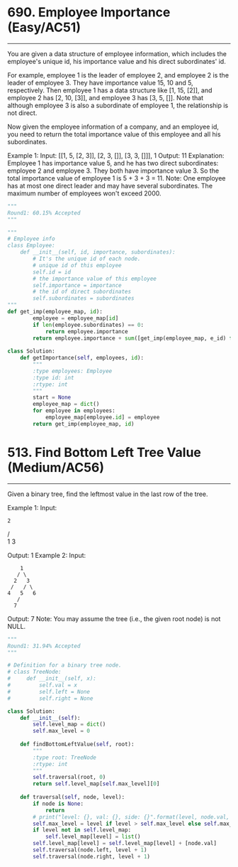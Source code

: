 # 690. Employee Importance (Easy/AC51)
---
You are given a data structure of employee information, which includes the employee's unique id, his importance value and his direct subordinates' id.

For example, employee 1 is the leader of employee 2, and employee 2 is the leader of employee 3. They have importance value 15, 10 and 5, respectively. Then employee 1 has a data structure like [1, 15, [2]], and employee 2 has [2, 10, [3]], and employee 3 has [3, 5, []]. Note that although employee 3 is also a subordinate of employee 1, the relationship is not direct.

Now given the employee information of a company, and an employee id, you need to return the total importance value of this employee and all his subordinates.

Example 1:
Input: [[1, 5, [2, 3]], [2, 3, []], [3, 3, []]], 1
Output: 11
Explanation:
Employee 1 has importance value 5, and he has two direct subordinates: employee 2 and employee 3. They both have importance value 3. So the total importance value of employee 1 is 5 + 3 + 3 = 11.
Note:
One employee has at most one direct leader and may have several subordinates.
The maximum number of employees won't exceed 2000.

```python
"""
Round1: 60.15% Accepted
"""

"""
# Employee info
class Employee:
    def __init__(self, id, importance, subordinates):
        # It's the unique id of each node.
        # unique id of this employee
        self.id = id
        # the importance value of this employee
        self.importance = importance
        # the id of direct subordinates
        self.subordinates = subordinates
"""
def get_imp(employee_map, id):
        employee = employee_map[id]
        if len(employee.subordinates) == 0:
            return employee.importance
        return employee.importance + sum([get_imp(employee_map, e_id) for e_id in employee.subordinates])
    
class Solution:
    def getImportance(self, employees, id):
        """
        :type employees: Employee
        :type id: int
        :rtype: int
        """
        start = None
        employee_map = dict()
        for employee in employees:
            employee_map[employee.id] = employee
        return get_imp(employee_map, id)
```

# 513. Find Bottom Left Tree Value (Medium/AC56)
---
Given a binary tree, find the leftmost value in the last row of the tree.

Example 1:
Input:

    2
   / \
  1   3

Output:
1
Example 2: 
Input:

        1
       / \
      2   3
     /   / \
    4   5   6
       /
      7

Output:
7
Note: You may assume the tree (i.e., the given root node) is not NULL.

```python
"""
Round1: 31.94% Accepted
"""

# Definition for a binary tree node.
# class TreeNode:
#     def __init__(self, x):
#         self.val = x
#         self.left = None
#         self.right = None

class Solution:
    def __init__(self):
        self.level_map = dict()
        self.max_level = 0
        
    def findBottomLeftValue(self, root):
        """
        :type root: TreeNode
        :rtype: int
        """
        self.traversal(root, 0)
        return self.level_map[self.max_level][0]
        
    def traversal(self, node, level):
        if node is None:
            return
        # print("level: {}, val: {}, side: {}".format(level, node.val, side))
        self.max_level = level if level > self.max_level else self.max_level
        if level not in self.level_map:
            self.level_map[level] = list()
        self.level_map[level] = self.level_map[level] + [node.val]
        self.traversal(node.left, level + 1)
        self.traversal(node.right, level + 1)
```